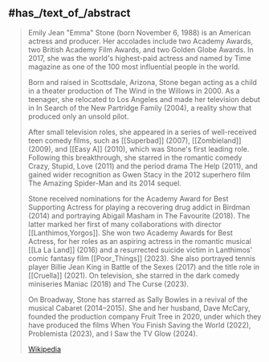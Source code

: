 ﻿---
aliases:
- "Emma Stone"
---

## #has_/text_of_/abstract 

> Emily Jean "Emma" Stone (born November 6, 1988) 
> is an American actress and producer. 
> Her accolades include two Academy Awards, two British Academy Film Awards, 
> and two Golden Globe Awards. In 2017, she was the world's highest-paid actress 
> and named by Time magazine as one of the 100 most influential people in the world.
>
> Born and raised in Scottsdale, Arizona, Stone began acting as a child 
> in a theater production of The Wind in the Willows in 2000. 
> As a teenager, she relocated to Los Angeles and made her television debut in 
> In Search of the New Partridge Family (2004), 
> a reality show that produced only an unsold pilot. 
> 
> After small television roles, she appeared in a series of well-received teen comedy films, such as [[Superbad]] (2007), [[Zombieland]] (2009), and [[Easy A]] (2010), 
> which was Stone's first leading role. Following this breakthrough, she starred in the romantic comedy Crazy, Stupid, Love (2011) and the period drama The Help (2011), and gained wider recognition as Gwen Stacy in the 2012 superhero film The Amazing Spider-Man and its 2014 sequel.
>
> Stone received nominations for the Academy Award for Best Supporting Actress for playing a recovering drug addict in Birdman (2014) and portraying Abigail Masham in The Favourite (2018). The latter marked her first of many collaborations with director [[Lanthimos,Yorgos]]. She won two Academy Awards for Best Actress, for her roles as an aspiring actress in the romantic musical [[La La Land]] (2016) 
> and a resurrected suicide victim in Lanthimos' comic fantasy film [[Poor_Things]] (2023). 
> She also portrayed tennis player Billie Jean King in Battle of the Sexes (2017) 
> and the title role in [[Cruella]] (2021). On television, she starred in the dark comedy miniseries Maniac (2018) and The Curse (2023).
>
> On Broadway, Stone has starred as Sally Bowles in a revival of the musical Cabaret (2014–2015). She and her husband, Dave McCary, founded the production company Fruit Tree in 2020, under which they have produced the films When You Finish Saving the World (2022), Problemista (2023), and I Saw the TV Glow (2024).
>
> [Wikipedia](https://en.wikipedia.org/wiki/Emma%20Stone)

